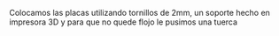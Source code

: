Colocamos las placas utilizando tornillos de 2mm, un soporte hecho en impresora 3D y para que no quede flojo le pusimos una tuerca
